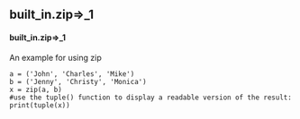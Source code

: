 ## built_in.zip=>_1
#### built_in.zip=>_1
An example for using zip
```
a = ('John', 'Charles', 'Mike')
b = ('Jenny', 'Christy', 'Monica')
x = zip(a, b)
#use the tuple() function to display a readable version of the result:
print(tuple(x))
```